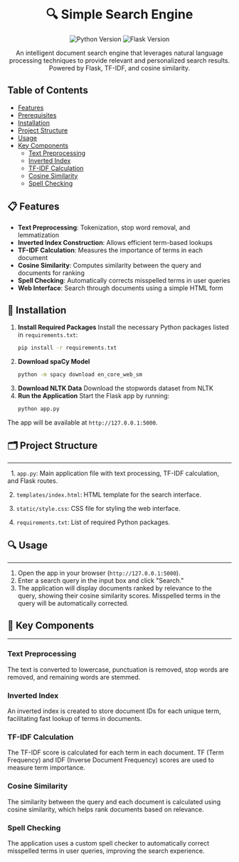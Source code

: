 <h1 align="center">🔍 Simple Search Engine</h1>

<p align="center">
  <img src="https://img.shields.io/badge/Python-3.10+-blue.svg" alt="Python Version">
  <img src="https://img.shields.io/badge/Flask-2.2.3-green.svg" alt="Flask Version">
</p>

<p align="center">
  An intelligent document search engine that leverages natural language processing techniques to provide relevant and personalized search results. Powered by Flask, TF-IDF, and cosine similarity.
</p>

Table of Contents
-----------------

- [Features](#-features)
- [Prerequisites](#-prerequisites)
- [Installation](#-installation)
- [Project Structure](-#project-structure)
- [Usage](#-usage)
- [Key Components](#-key-components)
  - [Text Preprocessing](#text-preprocessing)
  - [Inverted Index](#inverted-index)
  - [TF-IDF Calculation](#tf-idf-calculation)
  - [Cosine Similarity](#cosine-similarity)
  - [Spell Checking](#spell-checking)

  
## 📋 Features

- **Text Preprocessing**: Tokenization, stop word removal, and lemmatization
- **Inverted Index Construction**: Allows efficient term-based lookups
- **TF-IDF Calculation**: Measures the importance of terms in each document
- **Cosine Similarity**: Computes similarity between the query and documents for ranking
- **Spell Checking**: Automatically corrects misspelled terms in user queries
- **Web Interface**: Search through documents using a simple HTML form


## 🚀 Installation

1. **Install Required Packages** Install the necessary Python packages listed in `requirements.txt`:
   ```bash
   pip install -r requirements.txt
2. **Download spaCy Model**
   ```bash
   python -m spacy download en_core_web_sm
3. **Download NLTK Data** Download the stopwords dataset from NLTK
4. **Run the Application** Start the Flask app by running:
   ```bash
   python app.py
   
 The app will be available at `http://127.0.0.1:5000`.

## 🗂️ Project Structure

-----

  1. `app.py`: Main application file with text processing, TF-IDF calculation, and Flask routes.

 2. `templates/index.html`: HTML template for the search interface.

 3. `static/style.css`: CSS file for styling the web interface.

 4. `requirements.txt`: List of required Python packages.

## 🔍 Usage
-----

1.  Open the app in your browser (`http://127.0.0.1:5000`).
2.  Enter a search query in the input box and click "Search."
3.  The application will display documents ranked by relevance to the query, showing their cosine similarity scores. Misspelled terms in the query will be automatically corrected.

## 🔑 Key Components
------

### Text Preprocessing

The text is converted to lowercase, punctuation is removed, stop words are removed, and remaining words are stemmed.

### Inverted Index

An inverted index is created to store document IDs for each unique term, facilitating fast lookup of terms in documents.

### TF-IDF Calculation

The TF-IDF score is calculated for each term in each document. TF (Term Frequency) and IDF (Inverse Document Frequency) scores are used to measure term importance.

### Cosine Similarity

The similarity between the query and each document is calculated using cosine similarity, which helps rank documents based on relevance.

### Spell Checking

The application uses a custom spell checker to automatically correct misspelled terms in user queries, improving the search experience.

